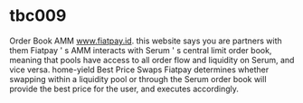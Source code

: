 # tbc009
Order Book AMM
www.fiatpay.id. this website says you are partners with them 
Fiatpay ' s AMM interacts with Serum ' s central limit order book, meaning that pools have access to all order flow and liquidity on Serum, and vice versa.
home-yield
Best Price Swaps
Fiatpay determines whether swapping within a liquidity pool or through the Serum order book will provide the best price for the user, and executes accordingly.

